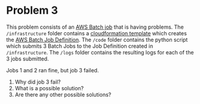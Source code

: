 # Problem 3

This problem consists of an [AWS Batch job](https://aws.amazon.com/batch/) that is having problems. The `/infrastructure` folder contains a [cloudformation template](https://aws.amazon.com/cloudformation/) which creates the [AWS Batch Job Definition](https://docs.aws.amazon.com/AWSCloudFormation/latest/UserGuide/aws-resource-batch-jobdefinition.html).  The `/code` folder contains the python script which submits 3 Batch Jobs to the Job Definition created in `/infrastructure`.  The `/logs` folder contains the resulting logs for each of the 3 jobs submitted.

Jobs 1 and 2 ran fine, but job 3 failed.

1) Why did job 3 fail?
1) What is a possible solution?
1) Are there any other possible solutions?
